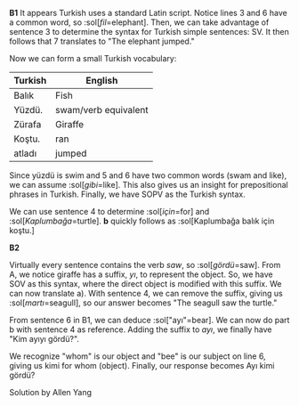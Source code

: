**B1**
It appears Turkish uses a standard Latin script.
Notice lines 3 and 6 have a common word, so :sol[*fil*=elephant]. Then, we can take advantage of sentence 3 to determine the syntax for Turkish simple sentences: SV.
It then follows that 7 translates to "The elephant jumped."

Now we can form a small Turkish vocabulary:

| Turkish | English |
| - | - |
| Balık | Fish |
| Yüzdü. | swam/verb equivalent |
| Zürafa | Giraffe|
| Koştu. | ran |
| atladı | jumped |

Since yüzdü is swim and 5 and 6 have two common words (swam and like), we can assume :sol[*gibi*=like]. This also gives us an insight for prepositional phrases in Turkish. Finally, we have SOPV as the Turkish syntax.

We can use sentence 4 to determine :sol[*için*=for] and :sol[*Kaplumbağa*=turtle]. **b** quickly follows as :sol[Kaplumbağa balık için koştu.]

**B2**

Virtually every sentence contains the verb *saw*, so :sol[*gördü*=saw]. From A, we notice giraffe has a suffix, *yı*, to represent the object. So, we have SOV as this syntax, where the direct object is modified with this suffix. We can now translate a). With sentence 4, we can remove the suffix, giving us :sol[*martı*=seagull], so our answer becomes "The seagull saw the turtle."

From sentence 6 in B1, we can deduce :sol["ayı"=bear]. We can now do part b with sentence 4 as reference. Adding the suffix to *ayı*, we finally have "Kim ayıyı gördü?".

We recognize "whom" is our object and "bee" is our subject on line 6, giving us kimi for whom (object). Finally, our response becomes Ayı kimi gördü?

Solution by Allen Yang
